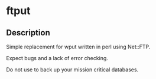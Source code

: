 ftput
=====

Description
-----------

Simple replacement for wput written in perl using Net::FTP.

Expect bugs and a lack of error checking.

Do not use to back up your mission critical databases.
